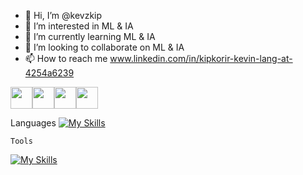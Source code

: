 - 👋 Hi, I’m @kevzkip
- 👀 I’m interested in ML & IA
- 🌱 I’m currently learning ML & IA
- 💞️ I’m looking to collaborate on ML & IA
- 📫 How to reach me www.linkedin.com/in/kipkorir-kevin-lang-at-4254a6239

  
<img src="https://raw.githubusercontent.com/MartinHeinz/MartinHeinz/master/wave.gif" width="35px"><img src="https://raw.githubusercontent.com/MartinHeinz/MartinHeinz/master/wave.gif" width="35px"><img src="https://raw.githubusercontent.com/MartinHeinz/MartinHeinz/master/wave.gif" width="35px"><img src="https://raw.githubusercontent.com/MartinHeinz/MartinHeinz/master/wave.gif" width="35px">





  Languages
[![My Skills](https://skillicons.dev/icons?i=py,cpp,js,c,dart,html,css)](https://skillicons.dev)

    Tools
[![My Skills](https://skillicons.dev/icons?i=git,vscode,powershell,ubuntu)](https://skillicons.dev)

<!---
kevzkip/kevzkip is a ✨ special ✨ repository because its `README.md` (this file) appears on your GitHub profile.
You can click the Preview link to take a look at your changes.
--->
